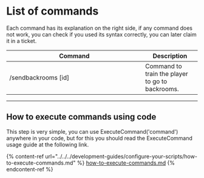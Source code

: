 # List of commands

Each command has its explanation on the right side, if any command does not work, you can check if you used its syntax correctly, you can later claim it in a ticket.

<table><thead><tr><th width="342">Command</th><th>Description</th></tr></thead><tbody><tr><td>/sendbackrooms [id]</td><td>Command to train the player to go to backrooms.</td></tr></tbody></table>

***

## How to execute commands using code

This step is very simple, you can use ExecuteCommand('command') anywhere in your code, but for this you should read the ExecuteCommand usage guide at the following link.

{% content-ref url="../../../development-guides/configure-your-scripts/how-to-execute-commands.md" %}
[how-to-execute-commands.md](../../../development-guides/configure-your-scripts/how-to-execute-commands.md)
{% endcontent-ref %}
